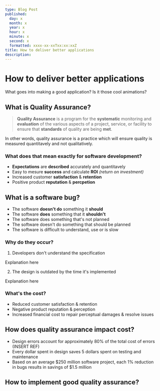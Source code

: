 ```yaml
---
type: Blog Post
published:
  day: x
  month: x
  year: x
  hour: x
  minute: x
  second: x
  formatted: xxxx-xx-xxTxx:xx:xxZ
title: How to deliver better applications
description:
---
```


# How to deliver better applications

What goes into making a good application? Is it those cool animations?

## What is Quality Assurance?

> <b>Quality Assurance</b> is a program for the <b>systematic</b> monitoring and <b>evaluation</b> of the various aspects of a project, service, or facility to ensure that <b>standards</b> of quality are being <b>met</b>.

In other words, quality assurance is a practice which will ensure quality is measured quantitavely and not qualitatively.

### What does that mean exactly for software development?

- <b>Expectations</b> are <b>described</b> accurately and quantitavely
- Easy to mesure <b>success</b> and calculate <b>ROI</b> <i>(return on investment)</i>
- Increased customer <b>satisfaction</b> & <b>retention</b>
- Positive product <b>reputation</b> & <b>percpetion</b>

## What is a software bug?

- The software <b>doesn't do</b> something it <b>should</b>
- The software <b>does</b> something that it <b>shouldn't</b>
- The software does something that's not planned
- The software doesn't do something that should be planned
- The software is difficult to understand, use or is slow

### Why do they occur?

1. Developers don't understand the specification

Explanation here

2. The design is outdated by the time it's implemented

Explanation here

### What's the cost?

- Reduced customer satisfaction & retention
- Negative product reputation & perception
- Increased financial cost to repair perceptual damages & resolve issues

## How does quality assurance impact cost?

- Design errors account for approximately 80% of the total cost of errors (INSERT REF)
- Every dollar spent in design saves 5 dollars spent on testing and maintenance
- Based on an average $250 million software project, each 1% reduction in bugs results in savings of $1.5 million

## How to implement good quality assurance?
